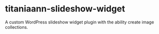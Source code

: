 # titaniaann-slideshow-widget
A custom WordPress slideshow widget plugin with the ability create image collections.
